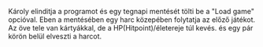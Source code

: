 Károly elinditja a programot és egy tegnapi mentését tölti be a "Load game" opcióval. Eben a mentésében egy harc közepében folytatja az előző játékot. Az öve tele van kártyákkal, de a HP(Hitpoint)/életereje túl kevés. és egy pár körön belül elveszti a harcot.